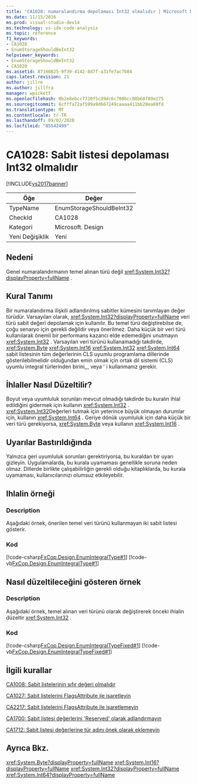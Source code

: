 ```yaml
---
title: 'CA1028: numaralandırma depolaması Int32 olmalıdır | Microsoft Docs'
ms.date: 11/15/2016
ms.prod: visual-studio-dev14
ms.technology: vs-ide-code-analysis
ms.topic: reference
f1_keywords:
- CA1028
- EnumStorageShouldBeInt32
helpviewer_keywords:
- EnumStorageShouldBeInt32
- CA1028
ms.assetid: 87160825-9f39-4142-8d7f-a31fe7ac7b84
caps.latest.revision: 21
author: jillre
ms.author: jillfra
manager: wpickett
ms.openlocfilehash: 0b2e8ebcc7720f5cd9dc6c700bcc08b68f89e275
ms.sourcegitcommit: 6cfffa72af599a9d667249caaaa411bb28ea69fd
ms.translationtype: MT
ms.contentlocale: tr-TR
ms.lasthandoff: 09/02/2020
ms.locfileid: "85542499"
---
```

# <a name="ca1028-enum-storage-should-be-int32"></a>CA1028: Sabit listesi depolaması Int32 olmalıdır
[!INCLUDE[vs2017banner](../includes/vs2017banner.md)]

|Öğe|Değer|
|-|-|
|TypeName|EnumStorageShouldBeInt32|
|CheckId|CA1028|
|Kategori|Microsoft. Design|
|Yeni Değişiklik|Yeni|

## <a name="cause"></a>Nedeni
 Genel numaralandırmanın temel alınan türü değil <xref:System.Int32?displayProperty=fullName> .

## <a name="rule-description"></a>Kural Tanımı
 Bir numaralandırma ilişkili adlandırılmış sabitler kümesini tanımlayan değer türüdür. Varsayılan olarak, <xref:System.Int32?displayProperty=fullName> veri türü sabit değeri depolamak için kullanılır. Bu temel türü değiştirebilse de, çoğu senaryo için gerekli değildir veya önerilmez. Daha küçük bir veri türü kullanılarak önemli bir performans kazancı elde edemediğini unutmayın <xref:System.Int32> . Varsayılan veri türünü kullanamadığı takdirde, <xref:System.Byte> <xref:System.Int16> <xref:System.Int32> <xref:System.Int64> sabit listesinin tüm değerlerinin CLS uyumlu programlama dillerinde gösterilebilmelidir olduğundan emin olmak için ortak dil sistemi (CLS) uyumlu integral türlerinden birini,,, veya ' i kullanmanız gerekir.

## <a name="how-to-fix-violations"></a>İhlaller Nasıl Düzeltilir?
 Boyut veya uyumluluk sorunları mevcut olmadığı takdirde bu kuralın ihlal edildiğini gidermek için kullanın <xref:System.Int32> . <xref:System.Int32>Değerleri tutmak için yeterince büyük olmayan durumlar için, kullanın <xref:System.Int64> . Geriye dönük uyumluluk için daha küçük bir veri türü gerekiyorsa, <xref:System.Byte> veya kullanın <xref:System.Int16> .

## <a name="when-to-suppress-warnings"></a>Uyarılar Bastırıldığında
 Yalnızca geri uyumluluk sorunları gerektiriyorsa, bu kuraldan bir uyarı gizleyin. Uygulamalarda, bu kurala uyamaması genellikle soruna neden olmaz. Dillerde birlikte çalışabilirliğin gerekli olduğu kitaplıklarda, bu kurala uyamaması, kullanıcılarınızı olumsuz etkileyebilir.

## <a name="example-of-a-violation"></a>Ihlalin örneği

### <a name="description"></a>Description
 Aşağıdaki örnek, önerilen temel veri türünü kullanmayan iki sabit listesi gösterir.

### <a name="code"></a>Kod
 [!code-csharp[FxCop.Design.EnumIntegralType#1](../snippets/csharp/VS_Snippets_CodeAnalysis/FxCop.Design.EnumIntegralType/cs/FxCop.Design.EnumIntegralType.cs#1)]
 [!code-vb[FxCop.Design.EnumIntegralType#1](../snippets/visualbasic/VS_Snippets_CodeAnalysis/FxCop.Design.EnumIntegralType/vb/FxCop.Design.EnumIntegralType.vb#1)]

## <a name="example-of-how-to-fix"></a>Nasıl düzeltileceğini gösteren örnek

### <a name="description"></a>Description
 Aşağıdaki örnek, temel alınan veri türünü olarak değiştirerek önceki ihlalin düzeltir <xref:System.Int32> .

### <a name="code"></a>Kod
 [!code-csharp[FxCop.Design.EnumIntegralTypeFixed#1](../snippets/csharp/VS_Snippets_CodeAnalysis/FxCop.Design.EnumIntegralTypeFixed/cs/FxCop.Design.EnumIntegralTypeFixed.cs#1)]
 [!code-vb[FxCop.Design.EnumIntegralTypeFixed#1](../snippets/visualbasic/VS_Snippets_CodeAnalysis/FxCop.Design.EnumIntegralTypeFixed/vb/FxCop.Design.EnumIntegralTypeFixed.vb#1)]

## <a name="related-rules"></a>İlgili kurallar
 [CA1008: Sabit listelerinin sıfır değeri olmalıdır](../code-quality/ca1008-enums-should-have-zero-value.md)

 [CA1027: Sabit listelerini FlagsAttribute ile işaretleyin](../code-quality/ca1027-mark-enums-with-flagsattribute.md)

 [CA2217: Sabit listelerini FlagsAttribute ile işaretlemeyin](../code-quality/ca2217-do-not-mark-enums-with-flagsattribute.md)

 [CA1700: Sabit listesi değerlerini 'Reserved' olarak adlandırmayın](../code-quality/ca1700-do-not-name-enum-values-reserved.md)

 [CA1712: Sabit listesi değerlerine tür adını önek olarak eklemeyin](../code-quality/ca1712-do-not-prefix-enum-values-with-type-name.md)

## <a name="see-also"></a>Ayrıca Bkz.
 <xref:System.Byte?displayProperty=fullName> <xref:System.Int16?displayProperty=fullName>
 <xref:System.Int32?displayProperty=fullName>
 <xref:System.Int64?displayProperty=fullName>
